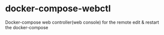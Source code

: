 # docker-compose-webctl
Docker-compose web controller(web console) for the remote edit &amp; restart the docker-compose
